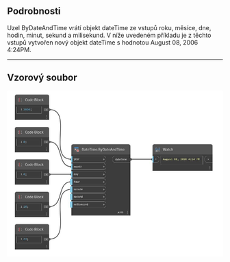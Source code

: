 ## Podrobnosti
Uzel ByDateAndTime vrátí objekt dateTime ze vstupů roku, měsíce, dne, hodin, minut, sekund a milisekund. V níže uvedeném příkladu je z těchto vstupů vytvořen nový objekt dateTime s hodnotou August 08, 2006 4:24PM.
___
## Vzorový soubor

![ByDateAndTime](./DSCore.DateTime.ByDateAndTime_img.jpg)


